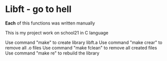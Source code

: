 # Libft - go to hell

<b>Each</b> of this functions was written manually

This is my project work on school21 in C language

Use command "make" to create library libft.a
Use command "make crear" to remove all .o files
Use command "make fclean" to remove all created files
Use command "make re" to rebuild the library

